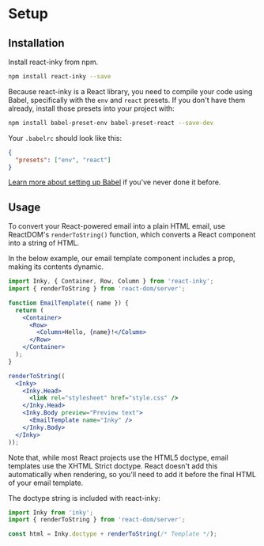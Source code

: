 # Setup

## Installation

Install react-inky from npm.

```bash
npm install react-inky --save
```

Because react-inky is a React library, you need to compile your code using Babel, specifically with the `env` and `react` presets. If you don't have them already, install those presets into your project with:

```bash
npm install babel-preset-env babel-preset-react --save-dev
```

Your `.babelrc` should look like this:

```json
{
  "presets": ["env", "react"]
}
```

[Learn more about setting up Babel](https://babeljs.io/docs/setup/) if you've never done it before.

## Usage

To convert your React-powered email into a plain HTML email, use ReactDOM's `renderToString()` function, which converts a React component into a string of HTML.

In the below example, our email template component includes a prop, making its contents dynamic.

```jsx
import Inky, { Container, Row, Column } from 'react-inky';
import { renderToString } from 'react-dom/server';

function EmailTemplate({ name }) {
  return (
    <Container>
      <Row>
        <Column>Hello, {name}!</Column>
      </Row>
    </Container>
  );
}

renderToString((
  <Inky>
    <Inky.Head>
      <link rel="stylesheet" href="style.css" />
    </Inky.Head>
    <Inky.Body preview="Preview text">
      <EmailTemplate name="Inky" />
    </Inky.Body>
  </Inky>
));
```

Note that, while most React projects use the HTML5 doctype, email templates use the XHTML Strict doctype. React doesn't add this automatically when rendering, so you'll need to add it before the final HTML of your email template.

The doctype string is included with react-inky:

```jsx
import Inky from 'inky';
import { renderToString } from 'react-dom/server';

const html = Inky.doctype + renderToString(/* Template */);
```
